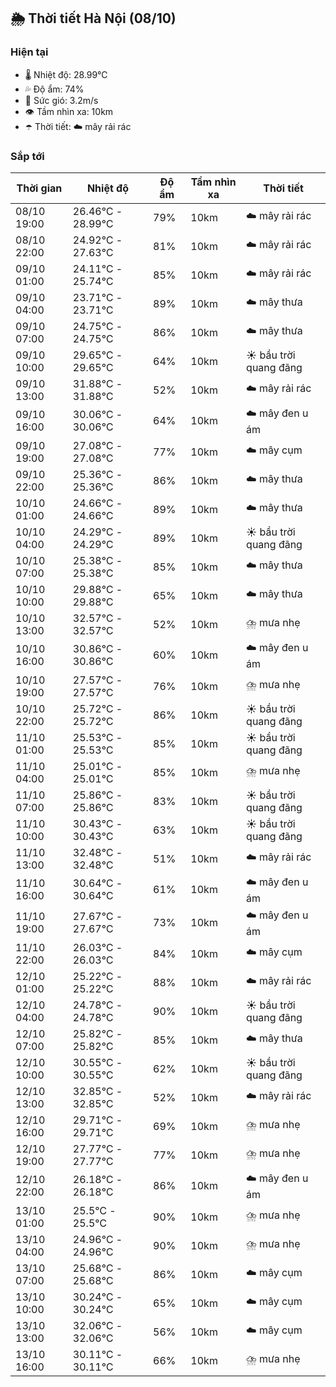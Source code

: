 ## 🌦️ Thời tiết Hà Nội (08/10)

### Hiện tại

- 🌡️ Nhiệt độ: 28.99℃
- 💦 Độ ẩm: 74%
- 💨 Sức gió: 3.2m/s
- 👁️ Tầm nhìn xa: 10km
- ☂️ Thời tiết: ☁️ mây rải rác

### Sắp tới

| Thời gian | Nhiệt độ | Độ ẩm | Tầm nhìn xa | Thời tiết |
| --- | --- | --- | --- | --- |
| 08/10 19:00 | 26.46℃ - 28.99℃ | 79% | 10km | ☁️ mây rải rác |
| 08/10 22:00 | 24.92℃ - 27.63℃ | 81% | 10km | ☁️ mây rải rác |
| 09/10 01:00 | 24.11℃ - 25.74℃ | 85% | 10km | ☁️ mây rải rác |
| 09/10 04:00 | 23.71℃ - 23.71℃ | 89% | 10km | ☁️ mây thưa |
| 09/10 07:00 | 24.75℃ - 24.75℃ | 86% | 10km | ☁️ mây thưa |
| 09/10 10:00 | 29.65℃ - 29.65℃ | 64% | 10km | ☀️ bầu trời quang đãng |
| 09/10 13:00 | 31.88℃ - 31.88℃ | 52% | 10km | ☁️ mây rải rác |
| 09/10 16:00 | 30.06℃ - 30.06℃ | 64% | 10km | ☁️ mây đen u ám |
| 09/10 19:00 | 27.08℃ - 27.08℃ | 77% | 10km | ☁️ mây cụm |
| 09/10 22:00 | 25.36℃ - 25.36℃ | 86% | 10km | ☁️ mây thưa |
| 10/10 01:00 | 24.66℃ - 24.66℃ | 89% | 10km | ☁️ mây thưa |
| 10/10 04:00 | 24.29℃ - 24.29℃ | 89% | 10km | ☀️ bầu trời quang đãng |
| 10/10 07:00 | 25.38℃ - 25.38℃ | 85% | 10km | ☁️ mây thưa |
| 10/10 10:00 | 29.88℃ - 29.88℃ | 65% | 10km | ☁️ mây thưa |
| 10/10 13:00 | 32.57℃ - 32.57℃ | 52% | 10km | ⛈️ mưa nhẹ |
| 10/10 16:00 | 30.86℃ - 30.86℃ | 60% | 10km | ☁️ mây đen u ám |
| 10/10 19:00 | 27.57℃ - 27.57℃ | 76% | 10km | ⛈️ mưa nhẹ |
| 10/10 22:00 | 25.72℃ - 25.72℃ | 86% | 10km | ☀️ bầu trời quang đãng |
| 11/10 01:00 | 25.53℃ - 25.53℃ | 85% | 10km | ☀️ bầu trời quang đãng |
| 11/10 04:00 | 25.01℃ - 25.01℃ | 85% | 10km | ⛈️ mưa nhẹ |
| 11/10 07:00 | 25.86℃ - 25.86℃ | 83% | 10km | ☀️ bầu trời quang đãng |
| 11/10 10:00 | 30.43℃ - 30.43℃ | 63% | 10km | ☀️ bầu trời quang đãng |
| 11/10 13:00 | 32.48℃ - 32.48℃ | 51% | 10km | ☁️ mây rải rác |
| 11/10 16:00 | 30.64℃ - 30.64℃ | 61% | 10km | ☁️ mây đen u ám |
| 11/10 19:00 | 27.67℃ - 27.67℃ | 73% | 10km | ☁️ mây đen u ám |
| 11/10 22:00 | 26.03℃ - 26.03℃ | 84% | 10km | ☁️ mây cụm |
| 12/10 01:00 | 25.22℃ - 25.22℃ | 88% | 10km | ☁️ mây rải rác |
| 12/10 04:00 | 24.78℃ - 24.78℃ | 90% | 10km | ☀️ bầu trời quang đãng |
| 12/10 07:00 | 25.82℃ - 25.82℃ | 85% | 10km | ☁️ mây thưa |
| 12/10 10:00 | 30.55℃ - 30.55℃ | 62% | 10km | ☀️ bầu trời quang đãng |
| 12/10 13:00 | 32.85℃ - 32.85℃ | 52% | 10km | ☁️ mây rải rác |
| 12/10 16:00 | 29.71℃ - 29.71℃ | 69% | 10km | ⛈️ mưa nhẹ |
| 12/10 19:00 | 27.77℃ - 27.77℃ | 77% | 10km | ⛈️ mưa nhẹ |
| 12/10 22:00 | 26.18℃ - 26.18℃ | 86% | 10km | ☁️ mây đen u ám |
| 13/10 01:00 | 25.5℃ - 25.5℃ | 90% | 10km | ⛈️ mưa nhẹ |
| 13/10 04:00 | 24.96℃ - 24.96℃ | 90% | 10km | ⛈️ mưa nhẹ |
| 13/10 07:00 | 25.68℃ - 25.68℃ | 86% | 10km | ☁️ mây cụm |
| 13/10 10:00 | 30.24℃ - 30.24℃ | 65% | 10km | ☁️ mây cụm |
| 13/10 13:00 | 32.06℃ - 32.06℃ | 56% | 10km | ☁️ mây cụm |
| 13/10 16:00 | 30.11℃ - 30.11℃ | 66% | 10km | ⛈️ mưa nhẹ |
